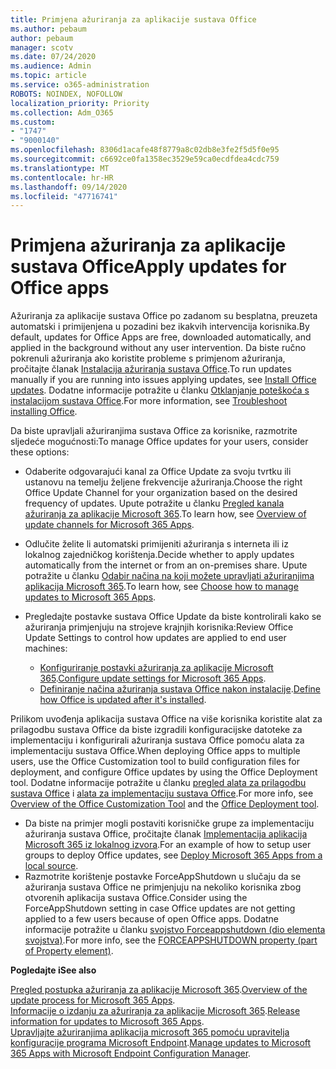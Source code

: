 ```yaml
---
title: Primjena ažuriranja za aplikacije sustava Office
ms.author: pebaum
author: pebaum
manager: scotv
ms.date: 07/24/2020
ms.audience: Admin
ms.topic: article
ms.service: o365-administration
ROBOTS: NOINDEX, NOFOLLOW
localization_priority: Priority
ms.collection: Adm_O365
ms.custom:
- "1747"
- "9000140"
ms.openlocfilehash: 8306d1acafe48f8779a8c02db8e3fe2f5d5f0e95
ms.sourcegitcommit: c6692ce0fa1358ec3529e59ca0ecdfdea4cdc759
ms.translationtype: MT
ms.contentlocale: hr-HR
ms.lasthandoff: 09/14/2020
ms.locfileid: "47716741"
---
```

# <a name="apply-updates-for-office-apps"></a><span data-ttu-id="27ed9-102">Primjena ažuriranja za aplikacije sustava Office</span><span class="sxs-lookup"><span data-stu-id="27ed9-102">Apply updates for Office apps</span></span>

<span data-ttu-id="27ed9-103">Ažuriranja za aplikacije sustava Office po zadanom su besplatna, preuzeta automatski i primijenjena u pozadini bez ikakvih intervencija korisnika.</span><span class="sxs-lookup"><span data-stu-id="27ed9-103">By default, updates for Office Apps are free, downloaded automatically, and applied in the background without any user intervention.</span></span> <span data-ttu-id="27ed9-104">Da biste ručno pokrenuli ažuriranja ako koristite probleme s primjenom ažuriranja, pročitajte članak [Instalacija ažuriranja sustava Office](https://support.office.com/article/install-office-updates-2ab296f3-7f03-43a2-8e50-46de917611c5).</span><span class="sxs-lookup"><span data-stu-id="27ed9-104">To run updates manually if you are running into issues applying updates, see [Install Office updates](https://support.office.com/article/install-office-updates-2ab296f3-7f03-43a2-8e50-46de917611c5).</span></span> <span data-ttu-id="27ed9-105">Dodatne informacije potražite u članku [Otklanjanje poteškoća s instalacijom sustava Office](https://support.microsoft.com/office/troubleshoot-installing-office-35ff2def-e0b2-4dac-9784-4cf212c1f6c2?ui=en-us&rs=en-us&ad=us#O365Plans=signinorgid).</span><span class="sxs-lookup"><span data-stu-id="27ed9-105">For more information, see [Troubleshoot installing Office](https://support.microsoft.com/office/troubleshoot-installing-office-35ff2def-e0b2-4dac-9784-4cf212c1f6c2?ui=en-us&rs=en-us&ad=us#O365Plans=signinorgid).</span></span>

<span data-ttu-id="27ed9-106">Da biste upravljali ažuriranjima sustava Office za korisnike, razmotrite sljedeće mogućnosti:</span><span class="sxs-lookup"><span data-stu-id="27ed9-106">To manage Office updates for your users, consider these options:</span></span>

- <span data-ttu-id="27ed9-107">Odaberite odgovarajući kanal za Office Update za svoju tvrtku ili ustanovu na temelju željene frekvencije ažuriranja.</span><span class="sxs-lookup"><span data-stu-id="27ed9-107">Choose the right Office Update Channel for your organization based on the desired frequency of updates.</span></span> <span data-ttu-id="27ed9-108">Upute potražite u članku [Pregled kanala ažuriranja za aplikacije Microsoft 365](https://docs.microsoft.com/deployoffice/overview-of-update-channels-for-office-365-proplus).</span><span class="sxs-lookup"><span data-stu-id="27ed9-108">To learn how, see [Overview of update channels for Microsoft 365 Apps](https://docs.microsoft.com/deployoffice/overview-of-update-channels-for-office-365-proplus).</span></span>

- <span data-ttu-id="27ed9-109">Odlučite želite li automatski primijeniti ažuriranja s interneta ili iz lokalnog zajedničkog korištenja.</span><span class="sxs-lookup"><span data-stu-id="27ed9-109">Decide whether to apply updates automatically from the internet or from an on-premises share.</span></span> <span data-ttu-id="27ed9-110">Upute potražite u članku [Odabir načina na koji možete upravljati ažuriranjima aplikacija Microsoft 365](https://docs.microsoft.com/deployoffice/choose-how-to-manage-updates-to-office-365-proplus).</span><span class="sxs-lookup"><span data-stu-id="27ed9-110">To learn how, see [Choose how to manage updates to Microsoft 365 Apps](https://docs.microsoft.com/deployoffice/choose-how-to-manage-updates-to-office-365-proplus).</span></span>

- <span data-ttu-id="27ed9-111">Pregledajte postavke sustava Office Update da biste kontrolirali kako se ažuriranja primjenjuju na strojeve krajnjih korisnika:</span><span class="sxs-lookup"><span data-stu-id="27ed9-111">Review Office Update Settings to control how updates are applied to end user machines:</span></span>

    - <span data-ttu-id="27ed9-112">[Konfiguriranje postavki ažuriranja za aplikacije Microsoft 365](https://docs.microsoft.com/deployoffice/configure-update-settings-for-office-365-proplus).</span><span class="sxs-lookup"><span data-stu-id="27ed9-112">[Configure update settings for Microsoft 365 Apps](https://docs.microsoft.com/deployoffice/configure-update-settings-for-office-365-proplus).</span></span>
    - <span data-ttu-id="27ed9-113">[Definiranje načina ažuriranja sustava Office nakon instalacije](https://docs.microsoft.com/deployoffice/configuration-options-for-the-office-2016-deployment-tool#updates-element).</span><span class="sxs-lookup"><span data-stu-id="27ed9-113">[Define how Office is updated after it's installed](https://docs.microsoft.com/deployoffice/configuration-options-for-the-office-2016-deployment-tool#updates-element).</span></span>

<span data-ttu-id="27ed9-114">Prilikom uvođenja aplikacija sustava Office na više korisnika koristite alat za prilagodbu sustava Office da biste izgradili konfiguracijske datoteke za implementaciju i konfigurirali ažuriranja sustava Office pomoću alata za implementaciju sustava Office.</span><span class="sxs-lookup"><span data-stu-id="27ed9-114">When deploying Office apps to multiple users, use the Office Customization tool to build configuration files for deployment, and configure Office updates by using the Office Deployment tool.</span></span> <span data-ttu-id="27ed9-115">Dodatne informacije potražite u članku [pregled alata za prilagodbu sustava Office](https://docs.microsoft.com/DeployOffice/overview-of-the-office-customization-tool-for-click-to-run) i [alata za implementaciju sustava Office](https://go.microsoft.com/fwlink/p/?LinkID=626065).</span><span class="sxs-lookup"><span data-stu-id="27ed9-115">For more info, see [Overview of the Office Customization Tool](https://docs.microsoft.com/DeployOffice/overview-of-the-office-customization-tool-for-click-to-run) and the [Office Deployment tool](https://go.microsoft.com/fwlink/p/?LinkID=626065).</span></span>

- <span data-ttu-id="27ed9-116">Da biste na primjer mogli postaviti korisničke grupe za implementaciju ažuriranja sustava Office, pročitajte članak [Implementacija aplikacija Microsoft 365 iz lokalnog izvora](https://docs.microsoft.com/deployoffice/deploy-office-365-proplus-from-a-local-source).</span><span class="sxs-lookup"><span data-stu-id="27ed9-116">For an example of how to setup user groups to deploy Office updates, see [Deploy Microsoft 365 Apps from a local source](https://docs.microsoft.com/deployoffice/deploy-office-365-proplus-from-a-local-source).</span></span>
-   <span data-ttu-id="27ed9-117">Razmotrite korištenje postavke ForceAppShutdown u slučaju da se ažuriranja sustava Office ne primjenjuju na nekoliko korisnika zbog otvorenih aplikacija sustava Office.</span><span class="sxs-lookup"><span data-stu-id="27ed9-117">Consider using the ForceAppShutdown setting in case Office updates are not getting applied to a few users because of open Office apps.</span></span> <span data-ttu-id="27ed9-118">Dodatne informacije potražite u članku [svojstvo Forceappshutdown (dio elementa svojstva)](https://docs.microsoft.com/deployoffice/configuration-options-for-the-office-2016-deployment-tool#forceappshutdown-property-part-of-property-element).</span><span class="sxs-lookup"><span data-stu-id="27ed9-118">For more info, see the [FORCEAPPSHUTDOWN property (part of Property element)](https://docs.microsoft.com/deployoffice/configuration-options-for-the-office-2016-deployment-tool#forceappshutdown-property-part-of-property-element).</span></span> 

<span data-ttu-id="27ed9-119">**Pogledajte i**</span><span class="sxs-lookup"><span data-stu-id="27ed9-119">**See also**</span></span>

<span data-ttu-id="27ed9-120">[Pregled postupka ažuriranja za aplikacije Microsoft 365](https://docs.microsoft.com/deployoffice/overview-of-the-update-process-for-office-365-proplus).</span><span class="sxs-lookup"><span data-stu-id="27ed9-120">[Overview of the update process for Microsoft 365 Apps](https://docs.microsoft.com/deployoffice/overview-of-the-update-process-for-office-365-proplus).</span></span>  
<span data-ttu-id="27ed9-121">[Informacije o izdanju za ažuriranja za aplikacije Microsoft 365](https://docs.microsoft.com/officeupdates/release-notes-office365-proplus).</span><span class="sxs-lookup"><span data-stu-id="27ed9-121">[Release information for updates to Microsoft 365 Apps](https://docs.microsoft.com/officeupdates/release-notes-office365-proplus).</span></span>  
<span data-ttu-id="27ed9-122">[Upravljajte ažuriranjima aplikacija microsoft 365 pomoću upravitelja konfiguracije programa Microsoft Endpoint](https://docs.microsoft.com/deployoffice/manage-updates-to-office-365-proplus-with-system-center-configuration-manager).</span><span class="sxs-lookup"><span data-stu-id="27ed9-122">[Manage updates to Microsoft 365 Apps with Microsoft Endpoint Configuration Manager](https://docs.microsoft.com/deployoffice/manage-updates-to-office-365-proplus-with-system-center-configuration-manager).</span></span>  
